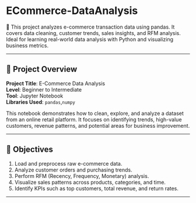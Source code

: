 # ECommerce-DataAnalysis
🛒 This project analyzes e-commerce transaction data using pandas. It covers data cleaning, customer trends, sales insights, and RFM analysis. Ideal for learning real-world data analysis with Python and visualizing business metrics.

---

## 📘 Project Overview

**Project Title**: E-Commerce Data Analysis  
**Level**: Beginner to Intermediate  
**Tool**: Jupyter Notebook  
**Libraries Used**: `pandas`,`numpy`

This notebook demonstrates how to clean, explore, and analyze a dataset from an online retail platform. It focuses on identifying trends, high-value customers, revenue patterns, and potential areas for business improvement.

---

## 🎯 Objectives

1. Load and preprocess raw e-commerce data.
2. Analyze customer orders and purchasing trends.
3. Perform RFM (Recency, Frequency, Monetary) analysis.
4. Visualize sales patterns across products, categories, and time.
5. Identify KPIs such as top customers, total revenue, and return rates.

---

